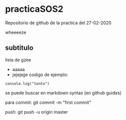 # practicaSOS2

Repositorio de github de la practica del 27-02-2020

wheeeeze

## subtitulo
lista de gzee
 - aaaaa
 - jejejejje
codigo de ejemplo:
```
console.log("tonto")
```
se puede buscar en markdown syntax (en github guides)


para commit:
  git commit -m "first commit"
  
push:
  git push -u origin master
